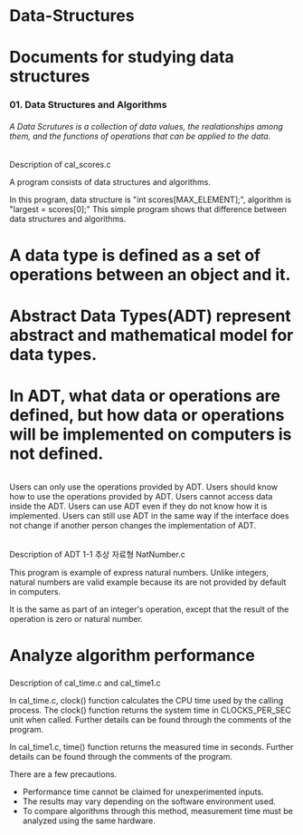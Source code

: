 # Data-Structures
# Documents for studying data structures

### 01. Data Structures and Algorithms

###### A Data Scrutures is a collection of data values, the realationships among them, and the functions of operations that can be applied to the data.

### 
Description of cal_scores.c

A program consists of data structures and algorithms.

In this program, data structure is "int scores[MAX_ELEMENT];", algorithm is "largest = scores[0];"
This simple program shows that difference between data structures and algorithms.
###

# A data type is defined as a set of operations between an object and it.

# Abstract Data Types(ADT) represent abstract and mathematical model for data types.

# In ADT, what data or operations are defined, but how data or operations will be implemented on computers is not defined.

######
Users can only use the operations provided by ADT.
Users should know how to use the operations provided by ADT.
Users cannot access data inside the ADT.
Users can use ADT even if they do not know how it is implemented.
Users can still use ADT in the same way if the interface does not change if another person changes the implementation of ADT.

######
###
Description of ADT 1-1 추상 자료형 NatNumber.c

This program is example of express natural numbers.
Unlike integers, natural numbers are valid example because its are not provided by default in computers.

It is the same as part of an integer's operation, except that the result of the operation is zero or natural number.
###

# Analyze algorithm performance

###
Description of cal_time.c and cal_time1.c

In cal_time.c, clock() function calculates the CPU time used by the calling process.
The clock() function returns the system time in CLOCKS_PER_SEC unit when called.
Further details can be found through the comments of the program.

In cal_time1.c, time() function returns the measured time in seconds.
Further details can be found through the comments of the program.

There are a few precautions.

- Performance time cannot be claimed for unexperimented inputs.
- The results may vary depending on the software environment used.
- To compare algorithms through this method, measurement time must be analyzed using the same hardware.

###

###
